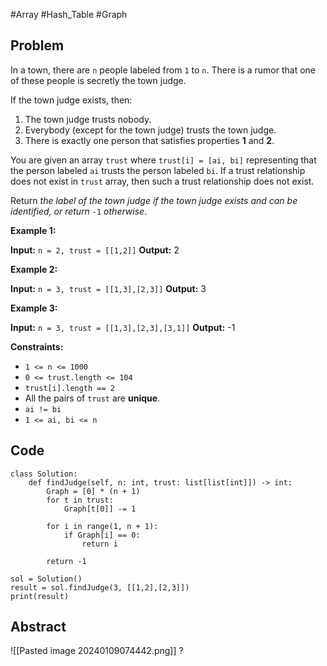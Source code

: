 #Array #Hash_Table #Graph
## Problem
In a town, there are `n` people labeled from `1` to `n`. There is a rumor that one of these people is secretly the town judge.

If the town judge exists, then:

1. The town judge trusts nobody.
2. Everybody (except for the town judge) trusts the town judge.
3. There is exactly one person that satisfies properties **1** and **2**.

You are given an array `trust` where `trust[i] = [ai, bi]` representing that the person labeled `ai` trusts the person labeled `bi`. If a trust relationship does not exist in `trust` array, then such a trust relationship does not exist.

Return _the label of the town judge if the town judge exists and can be identified, or return_ `-1` _otherwise_.

**Example 1:**

**Input:** `n = 2, trust = [[1,2]]`
**Output:** 2

**Example 2:**

**Input:** `n = 3, trust = [[1,3],[2,3]]`
**Output:** 3

**Example 3:**

**Input:** `n = 3, trust = [[1,3],[2,3],[3,1]]`
**Output:** -1

**Constraints:**

- `1 <= n <= 1000`
- `0 <= trust.length <= 104`
- `trust[i].length == 2`
- All the pairs of `trust` are **unique**.
- `ai != bi`
- `1 <= ai, bi <= n`

## Code
```run-python
class Solution:
    def findJudge(self, n: int, trust: list[list[int]]) -> int:
        Graph = [0] * (n + 1)
        for t in trust:
            Graph[t[0]] -= 1

        for i in range(1, n + 1):
            if Graph[i] == 0:
                return i

        return -1

sol = Solution()
result = sol.findJudge(3, [[1,2],[2,3]])
print(result)
```

## Abstract
![[Pasted image 20240109074442.png]]
?